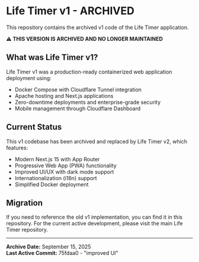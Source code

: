 # Life Timer v1 - ARCHIVED

This repository contains the archived v1 code of the Life Timer application.

**⚠️ THIS VERSION IS ARCHIVED AND NO LONGER MAINTAINED**

## What was Life Timer v1?

Life Timer v1 was a production-ready containerized web application deployment using:
- Docker Compose with Cloudflare Tunnel integration
- Apache hosting and Next.js applications  
- Zero-downtime deployments and enterprise-grade security
- Mobile management through Cloudflare Dashboard

## Current Status

This v1 codebase has been archived and replaced by Life Timer v2, which features:
- Modern Next.js 15 with App Router
- Progressive Web App (PWA) functionality
- Improved UI/UX with dark mode support
- Internationalization (i18n) support
- Simplified Docker deployment

## Migration

If you need to reference the old v1 implementation, you can find it in this repository. For the current active development, please visit the main Life Timer repository.

---

**Archive Date:** September 15, 2025  
**Last Active Commit:** 75fdaa0 - "improved UI"